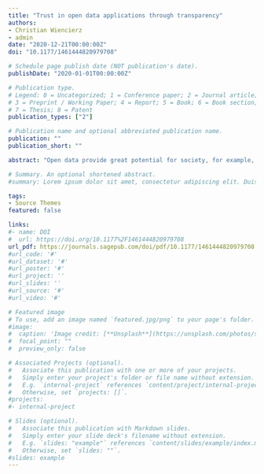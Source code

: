 ```yaml
---
title: "Trust in open data applications through transparency"
authors:
- Christian Wiencierz
- admin
date: "2020-12-21T00:00:00Z"
doi: "10.1177/1461444820979708"

# Schedule page publish date (NOT publication's date).
publishDate: "2020-01-01T00:00:00Z"

# Publication type.
# Legend: 0 = Uncategorized; 1 = Conference paper; 2 = Journal article;
# 3 = Preprint / Working Paper; 4 = Report; 5 = Book; 6 = Book section;
# 7 = Thesis; 8 = Patent
publication_types: ["2"]

# Publication name and optional abbreviated publication name.
publication: ""
publication_short: ""

abstract: "Open data provide great potential for society, for example, in the field of smart cities, from which all citizens might profit. The trust of these citizens is important for the integration of various data, like sensitive user data, into an open data ecosystem. In the following study, we analyzed whether transparency about the application of open data promotes trust. Furthermore, we formulated guidelines on how to create transparency regarding open data in an ethical way. Using an open-data-based fictitious smart city app, we conducted an experiment analyzing to what extent communication of the technical open data application process and the ethical self-commitment for the transparent communication of data application affect trust in the app’s provider. The results indicate that the more information users obtain regarding the use of open data, the more trustworthy they perceive the app provider to be, and the more likely they are to use the app."

# Summary. An optional shortened abstract.
#summary: Lorem ipsum dolor sit amet, consectetur adipiscing elit. Duis posuere tellus ac convallis placerat. Proin tincidunt magna sed ex sollicitudin condimentum.

tags:
- Source Themes
featured: false

links:
#- name: DOI
#  url: https://doi.org/10.1177%2F1461444820979708
url_pdf: https://journals.sagepub.com/doi/pdf/10.1177/1461444820979708
#url_code: '#'
#url_dataset: '#'
#url_poster: '#'
#url_project: ''
#url_slides: ''
#url_source: '#'
#url_video: '#'

# Featured image
# To use, add an image named `featured.jpg/png` to your page's folder. 
#image:
#  caption: 'Image credit: [**Unsplash**](https://unsplash.com/photos/s9CC2SKySJM)'
#  focal_point: ""
#  preview_only: false

# Associated Projects (optional).
#   Associate this publication with one or more of your projects.
#   Simply enter your project's folder or file name without extension.
#   E.g. `internal-project` references `content/project/internal-project/index.md`.
#   Otherwise, set `projects: []`.
#projects:
#- internal-project

# Slides (optional).
#   Associate this publication with Markdown slides.
#   Simply enter your slide deck's filename without extension.
#   E.g. `slides: "example"` references `content/slides/example/index.md`.
#   Otherwise, set `slides: ""`.
#slides: example
---
```

